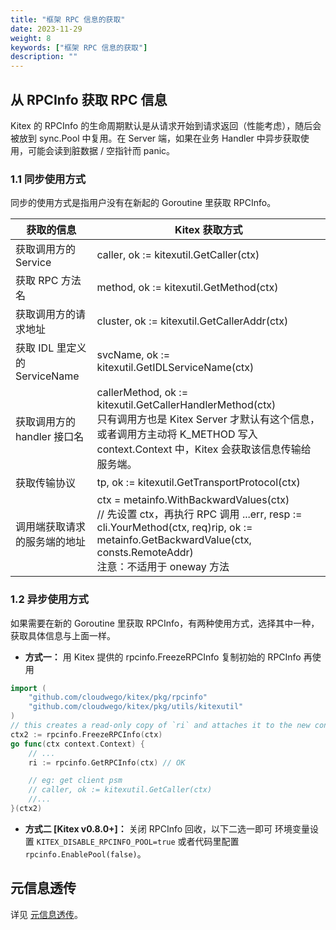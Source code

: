 ```yaml
---
title: "框架 RPC 信息的获取"
date: 2023-11-29
weight: 8
keywords: ["框架 RPC 信息的获取"]
description: ""
---
```


## 从 RPCInfo 获取 RPC 信息

Kitex 的 RPCInfo 的生命周期默认是从请求开始到请求返回（性能考虑），随后会被放到 sync.Pool 中复用。在 Server 端，如果在业务 Handler 中异步获取使用，可能会读到脏数据 / 空指针而 panic。

### 1.1 同步使用方式

同步的使用方式是指用户没有在新起的 Goroutine 里获取 RPCInfo。

| **获取的信息**                | **Kitex 获取方式**                                                                                                                                                                                             |
| ----------------------------- | -------------------------------------------------------------------------------------------------------------------------------------------------------------------------------------------------------------- |
| 获取调用方的 Service          | caller, ok := kitexutil.GetCaller(ctx)                                                                                                                                                                         |
| 获取 RPC 方法名               | method, ok := kitexutil.GetMethod(ctx)                                                                                                                                                                         |
| 获取调用方的请求地址          | cluster, ok := kitexutil.GetCallerAddr(ctx)                                                                                                                                                                    |
| 获取 IDL 里定义的 ServiceName | svcName, ok := kitexutil.GetIDLServiceName(ctx)                                                                                                                                                                |
| 获取调用方的 handler 接口名   | callerMethod, ok := kitexutil.GetCallerHandlerMethod(ctx) <br/>只有调用方也是 Kitex Server 才默认有这个信息，或者调用方主动将 K_METHOD 写入 context.Context 中，Kitex 会获取该信息传输给服务端。               |
| 获取传输协议                  | tp, ok := kitexutil.GetTransportProtocol(ctx)                                                                                                                                                                  |
| 调用端获取请求的服务端的地址  | ctx = metainfo.WithBackwardValues(ctx)<br/>// 先设置 ctx，再执行 RPC 调用 ...err, resp := cli.YourMethod(ctx, req)rip, ok := metainfo.GetBackwardValue(ctx, consts.RemoteAddr) <br/>注意：不适用于 oneway 方法 |

### 1.2 异步使用方式

如果需要在新的 Goroutine 里获取 RPCInfo，有两种使用方式，选择其中一种，获取具体信息与上面一样。

- **方式一：** 用 Kitex 提供的 rpcinfo.FreezeRPCInfo 复制初始的 RPCInfo 再使用

```go
import (
    "github.com/cloudwego/kitex/pkg/rpcinfo"
    "github.com/cloudwego/kitex/pkg/utils/kitexutil"
)
// this creates a read-only copy of `ri` and attaches it to the new context
ctx2 := rpcinfo.FreezeRPCInfo(ctx)
go func(ctx context.Context) {
    // ...
    ri := rpcinfo.GetRPCInfo(ctx) // OK

    // eg: get client psm
    // caller, ok := kitexutil.GetCaller(ctx)
    //...
}(ctx2)

```

- **方式二 [Kitex v0.8.0+]：** 关闭 RPCInfo 回收，以下二选一即可
  环境变量设置 `KITEX_DISABLE_RPCINFO_POOL=true` 或者代码里配置 `rpcinfo.EnablePool(false)`。

## 元信息透传

详见 [元信息透传](/zh/docs/kitex/tutorials/advanced-feature/metainfo/)。
